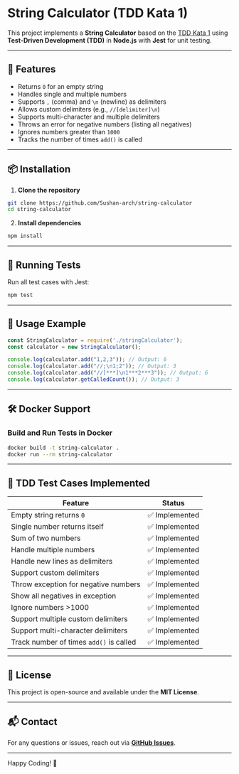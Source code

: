 # String Calculator (TDD Kata 1)

This project implements a **String Calculator** based on the [TDD Kata 1](https://osherove.com/tdd-kata-1) using **Test-Driven Development (TDD)** in **Node.js** with **Jest** for unit testing.

---

## 🚀 Features
- Returns `0` for an empty string
- Handles single and multiple numbers
- Supports `,` (comma) and `\n` (newline) as delimiters
- Allows custom delimiters (e.g., `//[delimiter]\n`)
- Supports multi-character and multiple delimiters
- Throws an error for negative numbers (listing all negatives)
- Ignores numbers greater than `1000`
- Tracks the number of times `add()` is called

---

## 📦 Installation

1. **Clone the repository**
```sh
git clone https://github.com/Sushan-arch/string-calculator
cd string-calculator
```

2. **Install dependencies**
```sh
npm install
```

---

## 🧪 Running Tests

Run all test cases with Jest:
```sh
npm test
```

---

## 📜 Usage Example

```javascript
const StringCalculator = require('./stringCalculator');
const calculator = new StringCalculator();

console.log(calculator.add("1,2,3")); // Output: 6
console.log(calculator.add("//;\n1;2")); // Output: 3
console.log(calculator.add("//[***]\n1***2***3")); // Output: 6
console.log(calculator.getCalledCount()); // Output: 3
```

---

## 🛠 Docker Support

### Build and Run Tests in Docker
```sh
docker build -t string-calculator .
docker run --rm string-calculator
```

---

## 📝 TDD Test Cases Implemented
| Feature | Status |
|---------|--------|
| Empty string returns `0` | ✅ Implemented |
| Single number returns itself | ✅ Implemented |
| Sum of two numbers | ✅ Implemented |
| Handle multiple numbers | ✅ Implemented |
| Handle new lines as delimiters | ✅ Implemented |
| Support custom delimiters | ✅ Implemented |
| Throw exception for negative numbers | ✅ Implemented |
| Show all negatives in exception | ✅ Implemented |
| Ignore numbers >1000 | ✅ Implemented |
| Support multiple custom delimiters | ✅ Implemented |
| Support multi-character delimiters | ✅ Implemented |
| Track number of times `add()` is called | ✅ Implemented |

---

## 📜 License
This project is open-source and available under the **MIT License**.

---

## 📬 Contact
For any questions or issues, reach out via **[GitHub Issues](https://github.com/your-username/string-calculator/issues)**.

---

Happy Coding! 🚀

